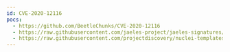 ```yaml
---
id: CVE-2020-12116
pocs:
  - https://github.com/BeetleChunks/CVE-2020-12116
  - https://raw.githubusercontent.com/jaeles-project/jaeles-signatures/master/cves/zoho-path-traversal-cve-2020-12116.yaml
  - https://raw.githubusercontent.com/projectdiscovery/nuclei-templates/master/cves/CVE-2020-12116.yaml
---
```

